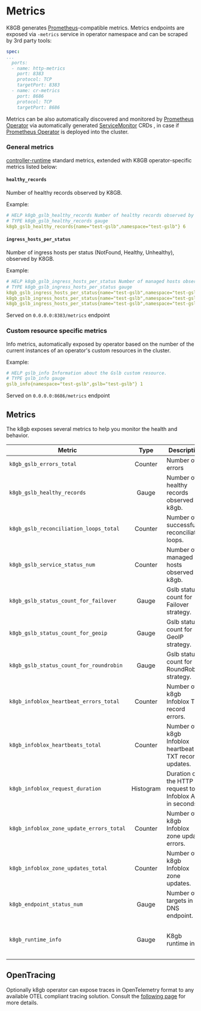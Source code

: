 # Metrics

K8GB generates [Prometheus][prometheus]-compatible metrics.
Metrics endpoints are exposed via `-metrics` service in operator namespace and can be scraped by 3rd party tools:

``` yaml
spec:
...
  ports:
  - name: http-metrics
    port: 8383
    protocol: TCP
    targetPort: 8383
  - name: cr-metrics
    port: 8686
    protocol: TCP
    targetPort: 8686
```

Metrics can be also automatically discovered and monitored by [Prometheus Operator][prometheus-operator] via automatically generated [ServiceMonitor][service-monitor] CRDs , in case if [Prometheus Operator][prometheus-operator]  is deployed into the cluster.

### General metrics

[controller-runtime][controller-runtime-metrics] standard metrics, extended with K8GB operator-specific metrics listed below:

#### `healthy_records`

Number of healthy records observed by K8GB.

Example:

```yaml
# HELP k8gb_gslb_healthy_records Number of healthy records observed by K8GB.
# TYPE k8gb_gslb_healthy_records gauge
k8gb_gslb_healthy_records{name="test-gslb",namespace="test-gslb"} 6
```

#### `ingress_hosts_per_status`

Number of ingress hosts per status (NotFound, Healthy, Unhealthy), observed by K8GB.

Example:

```yaml
# HELP k8gb_gslb_ingress_hosts_per_status Number of managed hosts observed by K8GB.
# TYPE k8gb_gslb_ingress_hosts_per_status gauge
k8gb_gslb_ingress_hosts_per_status{name="test-gslb",namespace="test-gslb",status="Healthy"} 1
k8gb_gslb_ingress_hosts_per_status{name="test-gslb",namespace="test-gslb",status="NotFound"} 1
k8gb_gslb_ingress_hosts_per_status{name="test-gslb",namespace="test-gslb",status="Unhealthy"} 2
```

Served on `0.0.0.0:8383/metrics` endpoint

### Custom resource specific metrics

Info metrics, automatically exposed by operator based on the number of the current instances of an operator's custom resources in the cluster.

Example:

```yaml
# HELP gslb_info Information about the Gslb custom resource.
# TYPE gslb_info gauge
gslb_info{namespace="test-gslb",gslb="test-gslb"} 1
```

Served on `0.0.0.0:8686/metrics` endpoint

[prometheus]: https://prometheus.io/
[prometheus-operator]: https://github.com/coreos/prometheus-operator
[service-monitor]: https://github.com/coreos/prometheus-operator#customresourcedefinitions
[controller-runtime-metrics]: https://book.kubebuilder.io/reference/metrics.html

## Metrics

The k8gb exposes several metrics to help you monitor the health and behavior.

| Metric | Type | Description | Labels |
|---|:---:|---|---|
| `k8gb_gslb_errors_total` | Counter | Number of errors | `namespace`, `name` |
| `k8gb_gslb_healthy_records` | Gauge | Number of healthy records observed by k8gb. | `namespace`, `name` |
| `k8gb_gslb_reconciliation_loops_total` | Counter | Number of successful reconciliation loops. | `namespace`, `name` |
| `k8gb_gslb_service_status_num` | Counter | Number of managed hosts observed by k8gb. | `namespace`, `name`, `status` |
| `k8gb_gslb_status_count_for_failover` | Gauge | Gslb status count for Failover strategy. | `namespace`, `name`, `status` |
| `k8gb_gslb_status_count_for_geoip` | Gauge | Gslb status count for GeoIP strategy. | `namespace`, `name`, `status` |
| `k8gb_gslb_status_count_for_roundrobin` | Gauge | Gslb status count for RoundRobin strategy. | `namespace`, `name`, `status` |
| `k8gb_infoblox_heartbeat_errors_total` | Counter | Number of k8gb Infoblox TXT record errors. | `namespace`, `name` |
| `k8gb_infoblox_heartbeats_total` | Counter | Number of k8gb Infoblox heartbeat TXT record updates. | `namespace`, `name` |
| `k8gb_infoblox_request_duration` | Histogram | Duration of the HTTP request to Infoblox API in seconds. | `request`, `success` |
| `k8gb_infoblox_zone_update_errors_total` | Counter | Number of k8gb Infoblox zone update errors. | `namespace`, `name` |
| `k8gb_infoblox_zone_updates_total` | Counter | Number of k8gb Infoblox zone updates. | `namespace`, `name` |
| `k8gb_endpoint_status_num` | Gauge | Number of targets in DNS endpoint. | `namespace`, `name`, `dns_name` |
| `k8gb_runtime_info` | Gauge | K8gb runtime info. | `namespace`, `k8gb_version`, <br>`go_version`, `arch`, `os`, `git_sha` |

## OpenTracing

Optionally k8gb operator can expose traces in OpenTelemetry format to any available OTEL compliant tracing solution. Consult the [following page](/docs/traces.md) for more details.